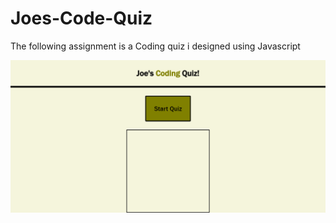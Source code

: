 # Joes-Code-Quiz

The following assignment is a Coding quiz i designed using Javascript 

<img src= "./images/screenshot.png" alt="screenshot"></img>
